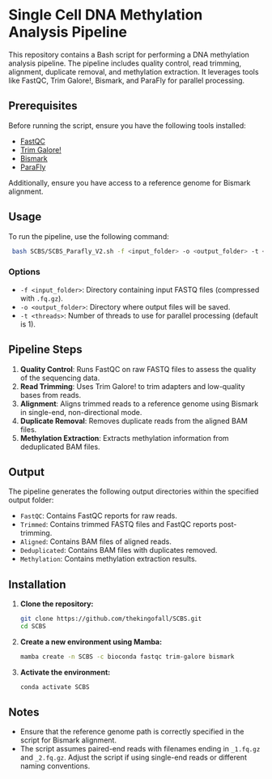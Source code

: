 

# Single Cell DNA Methylation Analysis Pipeline

This repository contains a Bash script for performing a DNA methylation analysis pipeline. The pipeline includes quality control, read trimming, alignment, duplicate removal, and methylation extraction. It leverages tools like FastQC, Trim Galore!, Bismark, and ParaFly for parallel processing.

## Prerequisites

Before running the script, ensure you have the following tools installed:

- [FastQC](https://www.bioinformatics.babraham.ac.uk/projects/fastqc/)
- [Trim Galore!](https://www.bioinformatics.babraham.ac.uk/projects/trim_galore/)
- [Bismark](https://www.bioinformatics.babraham.ac.uk/projects/bismark/)
- [ParaFly](https://github.com/itmat/ParaFly)

Additionally, ensure you have access to a reference genome for Bismark alignment.

## Usage

To run the pipeline, use the following command:

```bash
 bash SCBS/SCBS_Parafly_V2.sh -f <input_folder> -o <output_folder> -t <threads>
```

### Options

- `-f <input_folder>`: Directory containing input FASTQ files (compressed with `.fq.gz`).
- `-o <output_folder>`: Directory where output files will be saved.
- `-t <threads>`: Number of threads to use for parallel processing (default is 1).

## Pipeline Steps

1. **Quality Control**: Runs FastQC on raw FASTQ files to assess the quality of the sequencing data.
2. **Read Trimming**: Uses Trim Galore! to trim adapters and low-quality bases from reads.
3. **Alignment**: Aligns trimmed reads to a reference genome using Bismark in single-end, non-directional mode.
4. **Duplicate Removal**: Removes duplicate reads from the aligned BAM files.
5. **Methylation Extraction**: Extracts methylation information from deduplicated BAM files.

## Output

The pipeline generates the following output directories within the specified output folder:

- `FastQC`: Contains FastQC reports for raw reads.
- `Trimmed`: Contains trimmed FASTQ files and FastQC reports post-trimming.
- `Aligned`: Contains BAM files of aligned reads.
- `Deduplicated`: Contains BAM files with duplicates removed.
- `Methylation`: Contains methylation extraction results.


## Installation

1. **Clone the repository:**

   ```bash
   git clone https://github.com/thekingofall/SCBS.git
   cd SCBS
   ```

2. **Create a new environment using Mamba:**

   ```bash
   mamba create -n SCBS -c bioconda fastqc trim-galore bismark
   ```

3. **Activate the environment:**

   ```bash
   conda activate SCBS
   ```
   
## Notes

- Ensure that the reference genome path is correctly specified in the script for Bismark alignment.
- The script assumes paired-end reads with filenames ending in `_1.fq.gz` and `_2.fq.gz`. Adjust the script if using single-end reads or different naming conventions.



